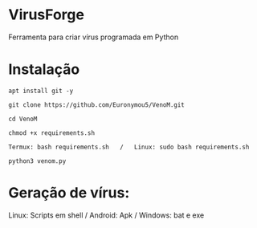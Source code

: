 # VirusForge

Ferramenta para criar vírus programada em Python
# Instalação
```
apt install git -y
```
```
git clone https://github.com/Euronymou5/VenoM.git
```
```
cd VenoM
```
```
chmod +x requirements.sh
```
```
Termux: bash requirements.sh   /   Linux: sudo bash requirements.sh
```
```
python3 venom.py
```

# Geração de vírus:
Linux: Scripts em shell / Android: Apk / Windows: bat e exe

